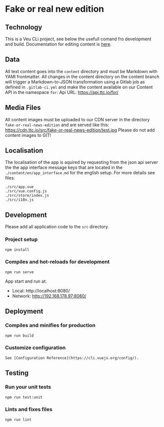 # Fake or real new edition
## Technology
This is a Veu CLi project, see below the usefull comand fro development and build.
Documentation for editing content is [here](https://git.tacticaltech.org/ttc/fake-or-real-news-edition/-/wikis/Step-by-step-instructions-for-adding-content).
## Data
All text content goes into the `content` directory and must be Markdown with YAMl frontmatter. All changes in the content directory on the content branch will trigger a Markdown-to-JSON transformation using a Gitlab job as defined in `.gitlab-ci.yml` and make the content available on our Content API in the namespace `for`:
Api URL:
https://api.ttc.io/for/
## Media Files
All content images must be uploaded to our CDN server in the directory `fake-or-real-news-edition` and are served like this:
https://cdn.ttc.io/src/fake-or-real-news-edition/test.jpg
Please do not add content images to GIT!
## Localisation
The localisation of the app is aquired by requesting from the json api server the the app interface message keys that are located in the ```./content/en/app_interface.md``` for the english setup. For more details see files:
```
./src/app.vue
./src/vue.config.js
./src/store/index.js
./src/i18n.js
```
## Development
Please add all application code to the `src` directory.

### Project setup
```
npm install
```
### Compiles and hot-reloads for development
```
npm run serve
```
  App start and run at:
  - Local:   http://localhost:8080/ 
  - Network: http://192.168.178.97:8080/
## Deployment
### Compiles and minifies for production
```
npm run build
```
### Customize configuration
```
See [Configuration Reference](https://cli.vuejs.org/config/).
```
## Testing
### Run your unit tests
```
npm run test:unit
```
### Lints and fixes files
```
npm run lint
```

